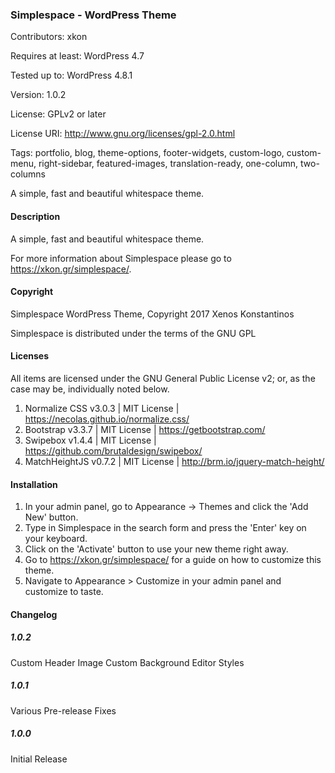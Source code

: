 ### Simplespace - WordPress Theme

Contributors: xkon

Requires at least: WordPress 4.7

Tested up to: WordPress 4.8.1

Version: 1.0.2

License: GPLv2 or later

License URI: http://www.gnu.org/licenses/gpl-2.0.html

Tags: portfolio, blog, theme-options, footer-widgets, custom-logo, custom-menu, right-sidebar, featured-images, translation-ready, one-column, two-columns

A simple, fast and beautiful whitespace theme.

#### Description

A simple, fast and beautiful whitespace theme.

For more information about Simplespace please go to https://xkon.gr/simplespace/.

#### Copyright

Simplespace WordPress Theme, Copyright 2017 Xenos Konstantinos

Simplespace is distributed under the terms of the GNU GPL

#### Licenses

All items are licensed under the GNU General Public License v2; or, as the case
may be, individually noted below.

1. Normalize CSS v3.0.3 | MIT License | https://necolas.github.io/normalize.css/
2. Bootstrap v3.3.7 | MIT License | https://getbootstrap.com/
3. Swipebox v1.4.4 | MIT License | https://github.com/brutaldesign/swipebox/
4. MatchHeightJS v0.7.2 | MIT License | http://brm.io/jquery-match-height/

#### Installation

1. In your admin panel, go to Appearance -> Themes and click the 'Add New' button.
2. Type in Simplespace in the search form and press the 'Enter' key on your keyboard.
3. Click on the 'Activate' button to use your new theme right away.
4. Go to https://xkon.gr/simplespace/ for a guide on how to customize this theme.
5. Navigate to Appearance > Customize in your admin panel and customize to taste.

#### Changelog

##### 1.0.2
Custom Header Image
Custom Background
Editor Styles

##### 1.0.1
Various Pre-release Fixes

##### 1.0.0
Initial Release
